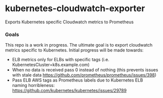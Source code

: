 # kubernetes-cloudwatch-exporter

Exports Kubernetes specific Cloudwatch metrics to Prometheus

### Goals

This repo is a work in progress.  The ultimate goal is to export cloudwatch metrics specific to Kubernetes.  Initial progress will be made towards:

- ELB metrics only for ELBs with specific tags (i.e. KubernetesCluster=k8s.example.com)
- When no data is received pass 0 instead of nothing (this prevents issues with stale data https://github.com/prometheus/prometheus/issues/398)
- Pass ELB AWS tags as Prometheus labels due to Kubernetes ELB naming horribleness: https://github.com/kubernetes/kubernetes/issues/29789
